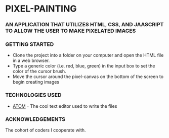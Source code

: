 # PIXEL-PAINTING
### AN APPLICATION THAT UTILIZES HTML, CSS, AND JAASCRIPT TO ALLOW THE USER TO MAKE PIXELATED IMAGES

### GETTING STARTED
* Clone the project into a folder on your computer and open the HTML file in a web browser. 
* Type a generic color (i.e. red, blue, green) in the input box to set the color of the cursor brush.
* Move the cursor around the pixel-canvas on the bottom of the screen to begin creating images

### TECHNOLOGIES USED
* [ATOM](https://atom.io) - The cool text editor used to write the files

### ACKNOWLEDGEMENTS
The cohort of coders I cooperate with.


